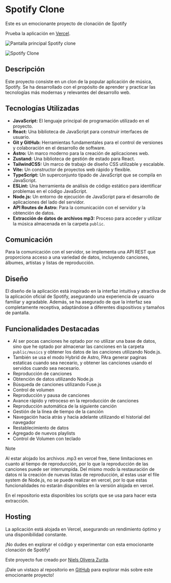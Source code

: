 # Spotify Clone

Este es un emocionante proyecto de clonación de Spotify 

Prueba la aplicación en [Vercel](https://spotify-clone-two-flax.vercel.app/).

![Pantalla principal Spotify clone](./images/spotify-clone.png)

![Spotify Clone](./images/spotify-clone-page.png)

## Descripción

Este proyecto consiste en un clon de la popular aplicación de música, Spotify. Se ha desarrollado con el propósito de aprender y practicar las tecnologías más modernas y relevantes del desarrollo web.

## Tecnologías Utilizadas

- **JavaScript:** El lenguaje principal de programación utilizado en el proyecto.
- **React:** Una biblioteca de JavaScript para construir interfaces de usuario.
- **Git y GitHub:** Herramientas fundamentales para el control de versiones y colaboración en el desarrollo de software.
- **Astro:** Un marco moderno para la creación de aplicaciones web.
- **Zustand:** Una biblioteca de gestión de estado para React.
- **TailwindCSS:** Un marco de trabajo de diseño CSS utilizable y escalable.
- **Vite:** Un constructor de proyectos web rápido y flexible.
- **TypeScript:** Un superconjunto tipado de JavaScript que se compila en JavaScript.
- **ESLint:** Una herramienta de análisis de código estático para identificar problemas en el código JavaScript.
- **Node.js:** Un entorno de ejecución de JavaScript para el desarrollo de aplicaciones del lado del servidor.
- **API Routes de Astro:** Para la comunicación con el servidor y la obtención de datos.
- **Extracción de datos de archivos mp3:** Proceso para acceder y utilizar la música almacenada en la carpeta `public`.

## Comunicación

Para la comunicación con el servidor, se implementa una API REST que proporciona acceso a una variedad de datos, incluyendo canciones, álbumes, artistas y listas de reproducción.

## Diseño

El diseño de la aplicación está inspirado en la interfaz intuitiva y atractiva de la aplicación oficial de Spotify, asegurando una experiencia de usuario familiar y agradable. Además, se ha asegurado de que la interfaz sea completamente receptiva, adaptándose a diferentes dispositivos y tamaños de pantalla.

## Funcionalidades Destacadas

- Al ser pocas canciones he optado por no utilizar una base de datos, sino que he optado por almacenar las canciones en la carpeta `public/musics` y obtener los datos de las canciones utilizando Node.js.
- También se usa el modo Hybrid de Astro, PAra generar paginas estaticas cuando sea neceario, y obtener las canciones usando el servidos cuando sea necesario.
- Reproducción de canciones
- Obtención de datos utilizando Node.js
- Búsqueda de canciones utilizando Fuse.js
- Control de volumen
- Reproducción y pausa de canciones
- Avance rápido y retroceso en la reproducción de canciones
- Reproducción automática de la siguiente canción
- Gestión de la línea de tiempo de la canción
- Navegación hacia atrás y hacia adelante utilizando el historial del navegador
- Restablecimiento de datos
- Agregado de nuevos playlists
- Control de Volumen con teclado

> [!NOTE]
Al estar alojado los archivos .mp3 en vercel free, tiene limitaciones en cuanto al tiempo de reproducción, por lo que la reproducción de las canciones puede ser interrumpida.
Del mismo modo la restauración de datos ni la creación de nuevas listas de reproducción,
al estas usar el file system de Node.js, no se puede realizar en vercel, por lo que estas funcionalidades no estarán disponibles en la versión alojada en vercel.

En el repositorio esta disponibles los scripts que se usa para hacer esta extracción.


## Hosting

La aplicación está alojada en Vercel, asegurando un rendimiento óptimo y una disponibilidad constante.

¡No dudes en explorar el código y experimentar con esta emocionante clonación de Spotify!


Este proyecto fue creado por  [Niels Olivera Zurita](https://github.com/NielsOzDev).

¡Dale un vistazo al repositorio en [GitHub](https://github.com/NielsOzDev/spotify-clone) para explorar más sobre este emocionante proyecto!
